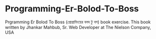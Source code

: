 # Programming-Er-Bolod-To-Boss
Prgramming Er Bolod To Boss (প্রোগ্রামিংয়ের বলদ টু বস) book exercise.
This book written by Jhankar Mahbub, Sr. Web Developer at The Nielson Company, USA
